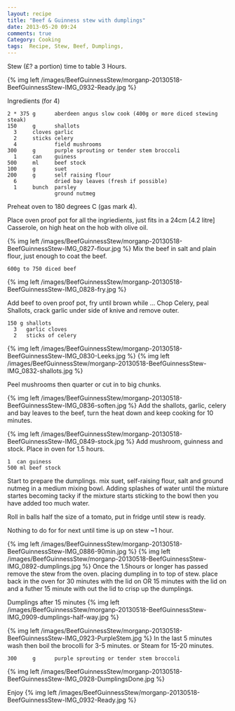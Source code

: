 ```yaml
---
layout: recipe
title: "Beef & Guinness stew with dumplings"
date: 2013-05-20 09:24
comments: true
Category: Cooking
tags:  Recipe, Stew, Beef, Dumplings,
---
```


Stew (£? a portion) time to table 3 Hours.

{% img left /images/BeefGuinnessStew/morganp-20130518-BeefGuinnessStew-IMG_0932-Ready.jpg %}

<!-- more -->

Ingredients (for 4)

    2 * 375 g      aberdeen angus slow cook (400g or more diced stewing steak)
    150     g      shallots
      3     cloves garlic    
      2     sticks celery
      4            field mushrooms
    300     g      purple sprouting or tender stem broccoli
      1     can    guiness
    500     ml     beef stock
    100     g      suet
    200     g      self raising flour
      6            dried bay leaves (fresh if possible)
      1     bunch  parsley
                   ground nutmeg
                   
Preheat oven to 180 degrees C (gas mark 4).

Place oven proof pot for all the ingriedients, just fits in a 24cm [4.2 litre] Casserole, on high heat on the hob with olive oil.

{% img left /images/BeefGuinnessStew/morganp-20130518-BeefGuinnessStew-IMG_0827-flour.jpg %}
Mix the beef in salt and plain flour, just enough to coat the beef.

    600g to 750 diced beef
    
{% img left /images/BeefGuinnessStew/morganp-20130518-BeefGuinnessStew-IMG_0828-fry.jpg %}

Add beef to oven proof pot, fry until brown while ...
Chop Celery, peal Shallots, crack garlic under side of knive and remove outer.

    150 g shallots
      3   garlic cloves
      2   sticks of celery
{% img left /images/BeefGuinnessStew/morganp-20130518-BeefGuinnessStew-IMG_0830-Leeks.jpg %}
{% img left /images/BeefGuinnessStew/morganp-20130518-BeefGuinnessStew-IMG_0832-shallots.jpg %}
      
Peel mushrooms then quarter or cut in to big chunks.

{% img left /images/BeefGuinnessStew/morganp-20130518-BeefGuinnessStew-IMG_0836-soften.jpg %}
Add the shallots, garlic, celery and bay leaves to the beef, turn the heat down and keep cooking for 10 minutes.

{% img left /images/BeefGuinnessStew/morganp-20130518-BeefGuinnessStew-IMG_0849-stock.jpg %}
Add mushroom, guinness and stock. Place in oven for 1.5 hours.

    1  can guiness
    500 ml beef stock

Start to prepare the dumplings. mix suet, self-raising flour, salt and ground nutmeg in a medium mixing bowl. 
Adding splashes of water until the mixture startes becoming tacky if the mixture starts sticking to the bowl 
then you have added too much water.

Roll in balls half the size of a tomato, put in fridge until stew is ready.

Nothing to do for for next until time is up on stew ~1 hour.

{% img left /images/BeefGuinnessStew/morganp-20130518-BeefGuinnessStew-IMG_0886-90min.jpg %}
{% img left /images/BeefGuinnessStew/morganp-20130518-BeefGuinnessStew-IMG_0892-dumplings.jpg %}
Once the 1.5hours or longer has passed remove the stew from the oven. placing dumpling in to top of stew. place back in the oven for 30 minutes with the lid on OR 15 minutes with the lid on and a futher 15 minute with out the lid to crisp up the dumplings.

Dumplings after 15 minutes
{% img left /images/BeefGuinnessStew/morganp-20130518-BeefGuinnessStew-IMG_0909-dumplings-half-way.jpg %}

{% img left /images/BeefGuinnessStew/morganp-20130518-BeefGuinnessStew-IMG_0923-PurpleStem.jpg %}
In the last 5 minutes wash then boil the brocolli for 3-5 minutes. or Steam for 15-20 minutes.

    300     g      purple sprouting or tender stem broccoli
    
{% img left /images/BeefGuinnessStew/morganp-20130518-BeefGuinnessStew-IMG_0928-DumplingsDone.jpg %}

Enjoy
{% img left /images/BeefGuinnessStew/morganp-20130518-BeefGuinnessStew-IMG_0932-Ready.jpg %}
    
